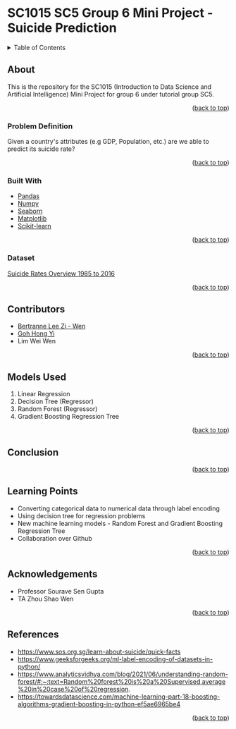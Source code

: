 # SC1015 SC5 Group 6 Mini Project - Suicide Prediction

<!-- TABLE OF CONTENTS -->
<details>
  <summary>Table of Contents</summary>
  <ol>
    <li>
      <a href="#about">About The Project</a>
      <ul>
        <li><a href="#problem-definition">Problem Definition</a></li>
        <li><a href="#built-with">Built With</a></li>
        <li><a href="#dataset">Dataset</a></li>
      </ul>
    </li>
    <li><a href="#contributors">Contributors</a></li>
    <li><a href="#models-used">Models Used</a></li>
    <li><a href="#conclusion">Conclusion</a></li>
    <li><a href="#learning-points">Learning Points</a></li>
    <li><a href="#acknowledgements">Acknowledgements</a></li>
    <li><a href="#references">References</a></li>
  </ol>
</details>

## About 

This is the repository for the SC1015 (Introduction to Data Science and Artificial Intelligence) Mini Project for group 6 under tutorial group SC5. 
<p align="right">(<a href="#top">back to top</a>)</p>

### Problem Definition
Given a country's attributes (e.g GDP, Population, etc.) are we able to predict its suicide rate? 
<p align="right">(<a href="#top">back to top</a>)</p>

### Built With
* [Pandas](https://pandas.pydata.org/)
* [Numpy](https://numpy.org/)
* [Seaborn](https://seaborn.pydata.org/)
* [Matplotlib](https://matplotlib.org/)
* [Scikit-learn](https://scikit-learn.org/stable/)
<p align="right">(<a href="#top">back to top</a>)</p>

### Dataset
[Suicide Rates Overview 1985 to 2016](https://www.kaggle.com/datasets/russellyates88/suicide-rates-overview-1985-to-2016)
<p align="right">(<a href="#top">back to top</a>)</p>

## Contributors
- [Bertranne Lee Zi - Wen](https://github.com/bertrainn)
- [Goh Hong Yi](https://github.com/hyhyzxc)
- Lim Wei Wen
<p align="right">(<a href="#top">back to top</a>)</p>

## Models Used
1. Linear Regression
2. Decision Tree (Regressor)
3. Random Forest (Regressor)
4. Gradient Boosting Regression Tree
<p align="right">(<a href="#top">back to top</a>)</p>

## Conclusion

<p align="right">(<a href="#top">back to top</a>)</p>

## Learning Points
* Converting categorical data to numerical data through label encoding
* Using decision tree for regression problems 
* New machine learning models - Random Forest and Gradient Boosting Regression Tree
* Collaboration over Github
<p align="right">(<a href="#top">back to top</a>)</p>


## Acknowledgements
- Professor Sourave Sen Gupta
- TA Zhou Shao Wen
<p align="right">(<a href="#top">back to top</a>)</p>

## References
* https://www.sos.org.sg/learn-about-suicide/quick-facts
* https://www.geeksforgeeks.org/ml-label-encoding-of-datasets-in-python/
* https://www.analyticsvidhya.com/blog/2021/06/understanding-random-forest/#:~:text=Random%20forest%20is%20a%20Supervised,average%20in%20case%20of%20regression.
* https://towardsdatascience.com/machine-learning-part-18-boosting-algorithms-gradient-boosting-in-python-ef5ae6965be4
<p align="right">(<a href="#top">back to top</a>)</p>
